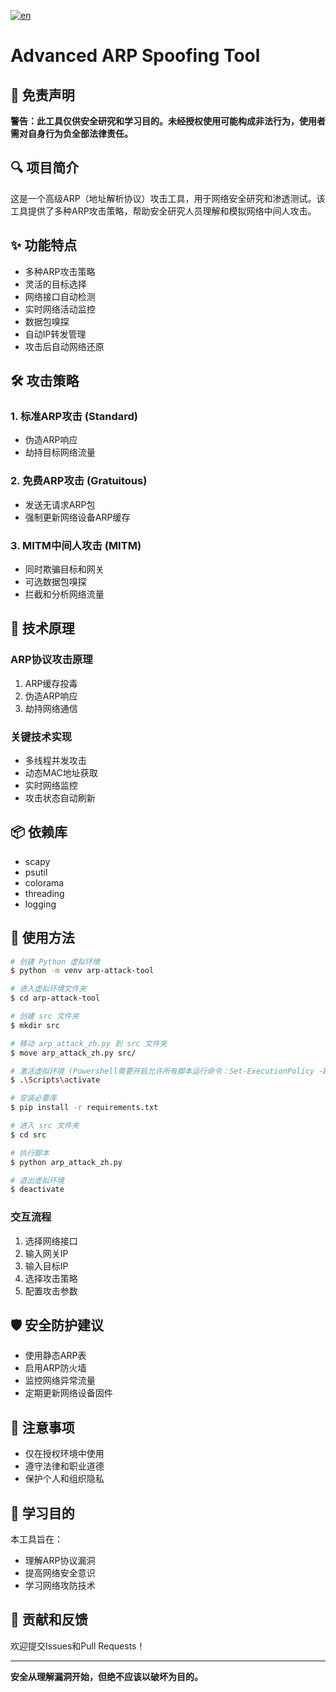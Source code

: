 [![en](https://img.shields.io/badge/lang-en-red.svg)](README.md)
# Advanced ARP Spoofing Tool

## 🚨 免责声明

**警告：此工具仅供安全研究和学习目的。未经授权使用可能构成非法行为，使用者需对自身行为负全部法律责任。**

## 🔍 项目简介

这是一个高级ARP（地址解析协议）攻击工具，用于网络安全研究和渗透测试。该工具提供了多种ARP攻击策略，帮助安全研究人员理解和模拟网络中间人攻击。

## ✨ 功能特点

- 多种ARP攻击策略
- 灵活的目标选择
- 网络接口自动检测
- 实时网络活动监控
- 数据包嗅探
- 自动IP转发管理
- 攻击后自动网络还原

## 🛠 攻击策略

### 1. 标准ARP攻击 (Standard)
- 伪造ARP响应
- 劫持目标网络流量

### 2. 免费ARP攻击 (Gratuitous)
- 发送无请求ARP包
- 强制更新网络设备ARP缓存

### 3. MITM中间人攻击 (MITM)
- 同时欺骗目标和网关
- 可选数据包嗅探
- 拦截和分析网络流量

## 🔧 技术原理

### ARP协议攻击原理
1. ARP缓存投毒
2. 伪造ARP响应
3. 劫持网络通信

### 关键技术实现
- 多线程并发攻击
- 动态MAC地址获取
- 实时网络监控
- 攻击状态自动刷新

## 📦 依赖库

- scapy
- psutil
- colorama
- threading
- logging

## 🚀 使用方法

```bash
# 创建 Python 虚拟环境
$ python -m venv arp-attack-tool

# 进入虚拟环境文件夹
$ cd arp-attack-tool

# 创建 src 文件夹
$ mkdir src

# 移动 arp_attack_zh.py 到 src 文件夹
$ move arp_attack_zh.py src/

# 激活虚拟环境 (Powershell需要开启允许所有脚本运行命令：Set-ExecutionPolicy -ExecutionPolicy Unrestricted)
$ .\Scripts\activate

# 安装必要库
$ pip install -r requirements.txt

# 进入 src 文件夹
$ cd src

# 执行脚本
$ python arp_attack_zh.py

# 退出虚拟环境
$ deactivate
```

### 交互流程
1. 选择网络接口
2. 输入网关IP
3. 输入目标IP
4. 选择攻击策略
5. 配置攻击参数

## 🛡 安全防护建议

- 使用静态ARP表
- 启用ARP防火墙
- 监控网络异常流量
- 定期更新网络设备固件

## 📝 注意事项

- 仅在授权环境中使用
- 遵守法律和职业道德
- 保护个人和组织隐私

## 🔬 学习目的

本工具旨在：
- 理解ARP协议漏洞
- 提高网络安全意识
- 学习网络攻防技术

## 🤝 贡献和反馈

欢迎提交Issues和Pull Requests！

---

**安全从理解漏洞开始，但绝不应该以破坏为目的。**
